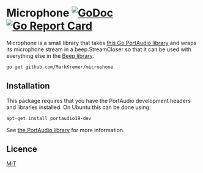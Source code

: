 # Microphone [![GoDoc](https://godoc.org/github.com/MarkKremer/microphone?status.svg)](https://godoc.org/github.com/MarkKremer/microphone) [![Go Report Card](https://goreportcard.com/badge/github.com/MarkKremer/microphone)](https://goreportcard.com/report/github.com/MarkKremer/microphone)

Microphone is a small library that takes [this Go PortAudio library](https://github.com/gordonklaus/portaudio)
and wraps its microphone stream in a beep.StreamCloser
so that it can be used with everything else in the [Beep library](https://github.com/faiface/beep).

```bash
go get github.com/MarkKremer/microphone
```

## Installation
This package requires that you have the PortAudio development headers and libraries installed.
On Ubuntu this can be done using:
```bash
apt-get install portaudio19-dev
```
See [the PortAudio library](https://github.com/gordonklaus/portaudio) for more information.

## Licence

[MIT](https://github.com/MarkKremer/microphone/blob/master/LICENSE)
